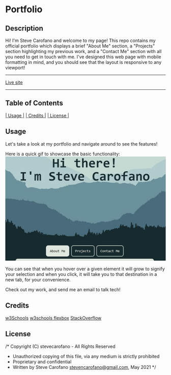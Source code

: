 # Portfolio

## Description

Hi! I'm Steve Carofano and welcome to my page! This repo contains my official portfolio which displays
a brief "About Me" section, a "Projects" section highlighting my previous work, and a "Contact Me" section 
with all you need to get in touch with me. I've designed this web page with mobile formatting in mind,
and you should see that the layout is responsive to any viewport!

---

[Live site](https://stevecarofano.github.io/Portfolio-SC/)

---

## Table of Contents
[| Usage |](#usage)
[| Credits |](#credits)
[| License |](#license)

## Usage

Let's take a look at my portfolio and navigate around to see the features!

Here is a quick gif to showcase the basic functionality:
    ![demo](assets/images/demo.gif)
    
You can see that when you hover over a given element it will grow to signify your selection and when you click, it will take you to that destination in a new tab, for your convenience.

Check out my work, and send me an email to talk tech!


## Credits
[w3Schools](https://www.w3schools.com)
[w3schools flexbox](https://www.w3schools.com/css/css3_flexbox.asp)
[StackOverflow](https://www.stackoverflow.com)

## License 

/* Copyright (C) stevecarofano - All Rights Reserved
 * Unauthorized copying of this file, via any medium is strictly prohibited
 * Proprietary and confidential
 * Written by Steve Carofano <stevencarofano@gmail.com>, May 2021
 */

